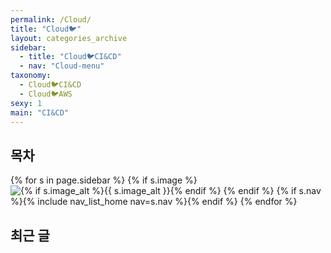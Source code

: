 ```yaml
---
permalink: /Cloud/
title: "Cloud🐦"
layout: categories_archive
sidebar:
  - title: "Cloud🐦CI&CD"
  - nav: "Cloud-menu"
taxonomy:
  - Cloud🐦CI&CD
  - Cloud🐦AWS
sexy: 1
main: "CI&CD"
---
```


## 목차

{% for s in page.sidebar %}
{% if s.image %}
<img src="{{ s.image | relative_url }}"
             alt="{% if s.image_alt %}{{ s.image_alt }}{% endif %}">
{% endif %}
{% if s.nav %}{% include nav_list_home nav=s.nav %}{% endif %}
{% endfor %}

## 최근 글
